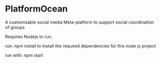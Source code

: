 # PlatformOcean
A customisable social media Meta-platform to support social coordination of groups

Requires Nodejs to run.

run:
npm install to install the required dependencies for this node js project


run with:
npm start
